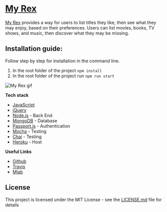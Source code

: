 # [My Rex](https://whispering-lowlands-15370.herokuapp.com/)
[My Rex](https://whispering-lowlands-15370.herokuapp.com/) provides a way for users to list titles they like, then see what they may enjoy, based on their preferences. Users can list movies, books, TV shows, and music, then discover what they may be missing.

## Installation guide: 

Follow step by step for installation in the command line.

1. In the root folder of the project ```npm install  ```
2. In the root folder of the project run ```npm run start```

![My Rex gif](/images/my-rex.gif?raw=true "My Rex")


**Tech stack**
* [JavaScript](https://stackoverflow.com/questions/tagged/javascript) 
* [jQuery](https://jquery.com/) 
* [Node.js](https://nodejs.org/en/docs/) - Back End
* [MongoDB](https://docs.mongodb.com/) - Database
* [Passport.js](http://passportjs.org/docs) - Authentication
* [Mocha](https://mochajs.org/) - Testing
* [Chai](https://www.chaijs.com/) - Testing
* [Heroku](https://www.heroku.com//) - Host

**Useful Links**
* [Github](https://github.com/zwillerzoog/my-rex)
* [Travis](https://travis-ci.org/zwillerzoog/my-rex)
* [Mlab](https://mlab.com/databases/my-rex)

## License
This project is licensed under the MIT License - see the [LICENSE.md](LICENSE.md) file for details
